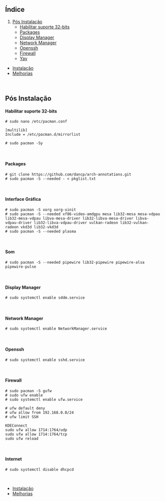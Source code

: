 ## Índice

1. [Pós Instalação](#pós-instalação)
    - [Habilitar suporte 32-bits](#habilitar-suporte-32-bits)
    - [Packages](#packages)
    - [Display Manager](#display-manager)
    - [Network Manager](#network-manager)
    - [Openssh](#openssh)
    - [Firewall](#firewall)
    - [Yay](#yay)
    
- [Instalação](https://github.com/dancp/arch-anotations/blob/master/arch-install.md)
- [Melhorias](https://github.com/dancp/arch-annotations/blob/master/tweaks.md)
<br>

## Pós Instalação

#### Habilitar suporte 32-bits

    # sudo nano /etc/pacman.conf
    
    [multilib]
    Include = /etc/pacman.d/mirrorlist
    
    # sudo pacman -Sy
<br>

#### Packages

    # git clone https://github.com/dancp/arch-annotations.git
    # sudo pacman -S --needed - < pkglist.txt
<br>

#### Interface Gráfica

    # sudo pacman -S xorg xorg-xinit
    # sudo pacman -S --needed xf86-video-amdgpu mesa lib32-mesa mesa-vdpau lib32-mesa-vdpau libva-mesa-driver lib32-libva-mesa-driver libva-vdpau-driver lib32-libva-vdpau-driver vulkan-radeon lib32-vulkan-radeon vkd3d lib32-vkd3d
    # sudo pacman -S --needed plasma
<br>

#### Som

    # sudo pacman -S --needed pipewire lib32-pipewire pipewire-alsa pipewire-pulse
<br>

#### Display Manager

    # sudo systemctl enable sddm.service
<br>

#### Network Manager

    # sudo systemctl enable NetworkManager.service
<br>

#### Openssh

    # sudo systemctl enable sshd.service
<br>

#### Firewall
 
    # sudo pacman -S gufw
    # sudo ufw enable
    # sudo systemctl enable ufw.service
```    
# ufw default deny
# ufw allow from 192.168.0.0/24
# ufw limit SSH
```
```
KDEConnect
sudo ufw allow 1714:1764/udp
sudo ufw allow 1714:1764/tcp
sudo ufw reload
```
<br>

#### Internet
    # sudo systemctl disable dhcpcd
<br>

- [Instalação](https://github.com/dancp/arch-anotations/blob/master/arch-install.md)
- [Melhorias](https://github.com/dancp/arch-annotations/blob/master/tweaks.md)

